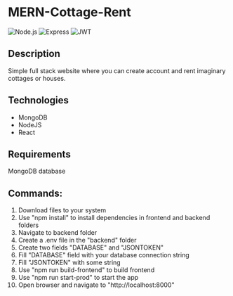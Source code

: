 ﻿# MERN-Cottage-Rent

![Node.js](https://img.shields.io/badge/Node.js-v20.11.0-green)
![Express](https://img.shields.io/badge/Express-v4.18.2-blue)
![JWT](https://img.shields.io/badge/JSON%20Web%20Token-v9.0.2-orange)

## Description
 Simple full stack website where you can create account and rent imaginary cottages or houses.

## Technologies
 * MongoDB
 * NodeJS
 * React

 ## Requirements
 MongoDB database

## Commands:

1. Download files to your system
2. Use "npm install" to install dependencies in frontend and backend folders
3. Navigate to backend folder
4. Create a .env file in the "backend" folder
5. Create two fields "DATABASE" and "JSONTOKEN"
6. Fill "DATABASE" field with your database connection string
7. Fill "JSONTOKEN" with some string
8. Use "npm run build-frontend" to build frontend
9. Use "npm run start-prod" to start the app
10. Open browser and navigate to "http://localhost:8000"
